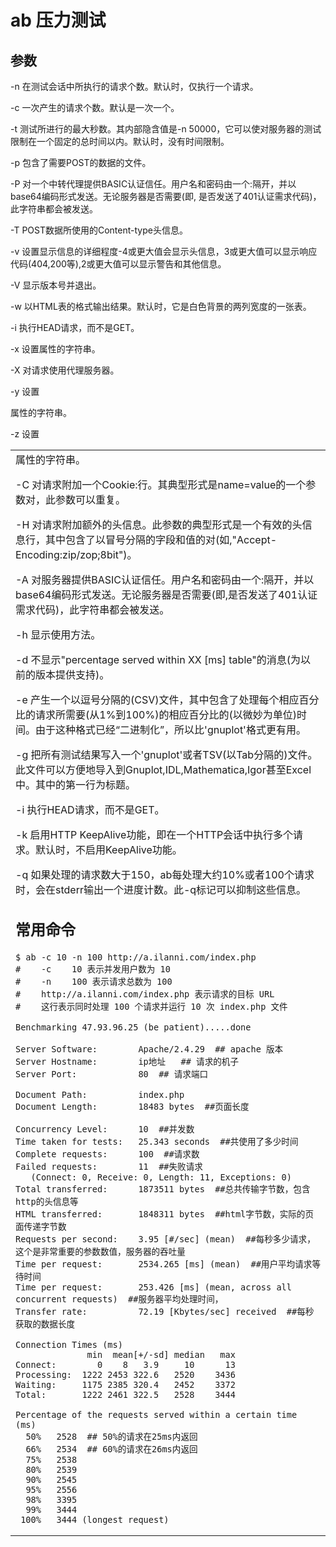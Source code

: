 # ab 压力测试



## 参数



-n  在测试会话中所执行的请求个数。默认时，仅执行一个请求。

-c  一次产生的请求个数。默认是一次一个。

-t  测试所进行的最大秒数。其内部隐含值是-n 50000，它可以使对服务器的测试限制在一个固定的总时间以内。默认时，没有时间限制。

-p  包含了需要POST的数据的文件。

-P  对一个中转代理提供BASIC认证信任。用户名和密码由一个:隔开，并以base64编码形式发送。无论服务器是否需要(即, 是否发送了401认证需求代码)，此字符串都会被发送。

-T  POST数据所使用的Content-type头信息。

-v  设置显示信息的详细程度-4或更大值会显示头信息，3或更大值可以显示响应代码(404,200等),2或更大值可以显示警告和其他信息。

-V  显示版本号并退出。

-w  以HTML表的格式输出结果。默认时，它是白色背景的两列宽度的一张表。

-i  执行HEAD请求，而不是GET。

-x  设置<table>属性的字符串。

-X  对请求使用代理服务器。

-y  设置<tr>属性的字符串。

-z  设置<td>属性的字符串。

-C  对请求附加一个Cookie:行。其典型形式是name=value的一个参数对，此参数可以重复。

-H  对请求附加额外的头信息。此参数的典型形式是一个有效的头信息行，其中包含了以冒号分隔的字段和值的对(如,"Accept-Encoding:zip/zop;8bit")。

-A  对服务器提供BASIC认证信任。用户名和密码由一个:隔开，并以base64编码形式发送。无论服务器是否需要(即,是否发送了401认证需求代码)，此字符串都会被发送。

-h  显示使用方法。

-d  不显示"percentage served within XX [ms] table"的消息(为以前的版本提供支持)。

-e  产生一个以逗号分隔的(CSV)文件，其中包含了处理每个相应百分比的请求所需要(从1%到100%)的相应百分比的(以微妙为单位)时间。由于这种格式已经“二进制化”，所以比'gnuplot'格式更有用。

-g  把所有测试结果写入一个'gnuplot'或者TSV(以Tab分隔的)文件。此文件可以方便地导入到Gnuplot,IDL,Mathematica,Igor甚至Excel中。其中的第一行为标题。

-i  执行HEAD请求，而不是GET。

-k  启用HTTP KeepAlive功能，即在一个HTTP会话中执行多个请求。默认时，不启用KeepAlive功能。

-q  如果处理的请求数大于150，ab每处理大约10%或者100个请求时，会在stderr输出一个进度计数。此-q标记可以抑制这些信息。



## 常用命令

``` shell
$ ab -c 10 -n 100 http://a.ilanni.com/index.php
#    -c    10 表示并发用户数为 10
#    -n    100 表示请求总数为 100
#    http://a.ilanni.com/index.php 表示请求的目标 URL
#    这行表示同时处理 100 个请求并运行 10 次 index.php 文件

Benchmarking 47.93.96.25 (be patient).....done

Server Software:        Apache/2.4.29  ## apache 版本 
Server Hostname:        ip地址   ## 请求的机子 
Server Port:            80  ## 请求端口

Document Path:          index.php
Document Length:        18483 bytes  ##页面长度

Concurrency Level:      10  ##并发数
Time taken for tests:   25.343 seconds  ##共使用了多少时间
Complete requests:      100  ##请求数
Failed requests:        11  ##失败请求
   (Connect: 0, Receive: 0, Length: 11, Exceptions: 0)
Total transferred:      1873511 bytes  ##总共传输字节数，包含http的头信息等
HTML transferred:       1848311 bytes  ##html字节数，实际的页面传递字节数
Requests per second:    3.95 [#/sec] (mean)  ##每秒多少请求，这个是非常重要的参数数值，服务器的吞吐量
Time per request:       2534.265 [ms] (mean)  ##用户平均请求等待时间
Time per request:       253.426 [ms] (mean, across all concurrent requests)  ##服务器平均处理时间，
Transfer rate:          72.19 [Kbytes/sec] received  ##每秒获取的数据长度

Connection Times (ms)
              min  mean[+/-sd] median   max
Connect:        0    8   3.9     10      13
Processing:  1222 2453 322.6   2520    3436
Waiting:     1175 2385 320.4   2452    3372
Total:       1222 2461 322.5   2528    3444

Percentage of the requests served within a certain time (ms)
  50%   2528  ## 50%的请求在25ms内返回 
  66%   2534  ## 60%的请求在26ms内返回 
  75%   2538
  80%   2539
  90%   2545
  95%   2556
  98%   3395
  99%   3444
 100%   3444 (longest request)
```

